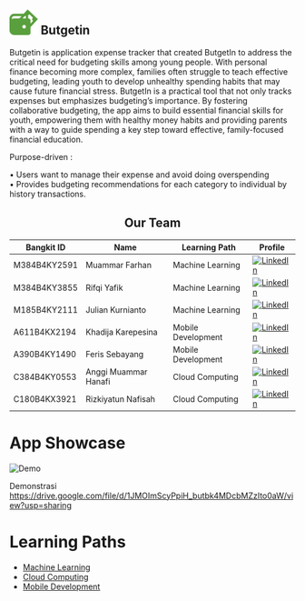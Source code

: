 ## <img src="https://raw.githubusercontent.com/FarhanArfa0905/Butgetin/115ed12cca367f71c6dc17463265f91c50395c35/Group%2072.png" alt="Gambar" width="50">   Butgetin

Butgetin is application expense tracker that created ButgetIn to address the critical need for budgeting skills among young people. With personal finance becoming more complex, families often struggle to teach effective budgeting, leading youth to develop unhealthy spending habits that may cause future financial stress. ButgetIn is a practical tool that not only tracks expenses but emphasizes budgeting’s importance. By fostering collaborative budgeting, the app aims to build essential financial skills for youth, empowering them with healthy money habits and providing parents with a way to guide spending a key step toward effective, family-focused financial education.

Purpose-driven :

•	Users want to manage their expense and avoid doing overspending  
•	Provides budgeting recommendations for each category to individual by history transactions.

<div align="center">
    <h2>Our Team</h2>
</div>

| Bangkit ID  | Name         | Learning Path         | Profile                                      |
|-------------|--------------|-----------------------|----------------------------------------------|
| M384B4KY2591 | Muammar Farhan     | Machine Learning      | [![LinkedIn](https://img.shields.io/badge/LinkedIn-Profile-blue?style=flat&logo=linkedin)](https://www.linkedin.com/in/muammarfarhan2003) |
| M384B4KY3855 | Rifqi Yafik     | Machine Learning      | [![LinkedIn](https://img.shields.io/badge/LinkedIn-Profile-blue?style=flat&logo=linkedin)](https://www.linkedin.com/in/rifqiyafik) |
| M185B4KY2111 | Julian Kurnianto     | Machine Learning      | [![LinkedIn](https://img.shields.io/badge/LinkedIn-Profile-blue?style=flat&logo=linkedin)](https://www.linkedin.com/in/julian-kurnianto-190096233) |
| A611B4KX2194 | Khadija Karepesina   | Mobile Development    | [![LinkedIn](https://img.shields.io/badge/LinkedIn-Profile-blue?style=flat&logo=linkedin)](https://www.linkedin.com/in/khadija-karepesina-2908ab310) |
| A390B4KY1490 | Feris Sebayang  | Mobile Development       | [![LinkedIn](https://img.shields.io/badge/LinkedIn-Profile-blue?style=flat&logo=linkedin)](https://www.linkedin.com/in/feris-sebayang-3672552ab) |
| C384B4KY0553 | Anggi Muammar Hanafi    |  Cloud Computing    | [![LinkedIn](https://img.shields.io/badge/LinkedIn-Profile-blue?style=flat&logo=linkedin)](https://www.linkedin.com/in/anggi-muammar-hanafi) |
| C180B4KX3921 | Rizkiyatun Nafisah   | Cloud Computing       | [![LinkedIn](https://img.shields.io/badge/LinkedIn-Profile-blue?style=flat&logo=linkedin)](https://www.linkedin.com/in/rizkiyatun-nafisah-a1644b269) |


# App Showcase
![Demo](https://github.com/user-attachments/assets/f747e48a-ef6f-44aa-b4a5-70f063b1c460)


Demonstrasi
https://drive.google.com/file/d/1JMOImScyPpiH_butbk4MDcbMZzIto0aW/view?usp=sharing

# Learning Paths

- [Machine Learning](https://github.com/FarhanArfa0905/Butgetin/tree/Machine-Learning)
- [Cloud Computing](https://github.com/FarhanArfa0905/Butgetin/tree/CloudComputing)
- [Mobile Development](https://github.com/FarhanArfa0905/Butgetin/tree/MobileDevelopment)


